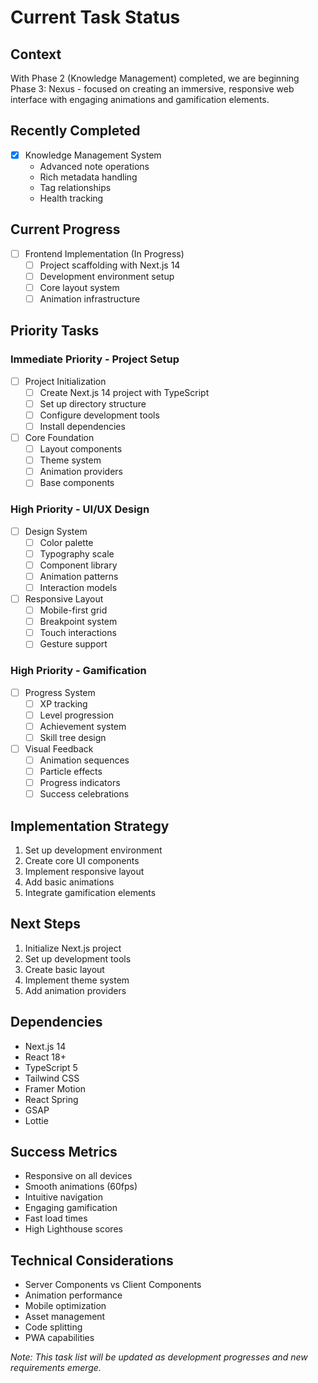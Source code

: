 # Current Task Status

## Context
With Phase 2 (Knowledge Management) completed, we are beginning Phase 3: Nexus - focused on creating an immersive, responsive web interface with engaging animations and gamification elements.

## Recently Completed
- [x] Knowledge Management System
  - Advanced note operations
  - Rich metadata handling
  - Tag relationships
  - Health tracking

## Current Progress
- [ ] Frontend Implementation (In Progress)
  - [ ] Project scaffolding with Next.js 14
  - [ ] Development environment setup
  - [ ] Core layout system
  - [ ] Animation infrastructure

## Priority Tasks

### Immediate Priority - Project Setup
- [ ] Project Initialization
  - [ ] Create Next.js 14 project with TypeScript
  - [ ] Set up directory structure
  - [ ] Configure development tools
  - [ ] Install dependencies

- [ ] Core Foundation
  - [ ] Layout components
  - [ ] Theme system
  - [ ] Animation providers
  - [ ] Base components

### High Priority - UI/UX Design
- [ ] Design System
  - [ ] Color palette
  - [ ] Typography scale
  - [ ] Component library
  - [ ] Animation patterns
  - [ ] Interaction models

- [ ] Responsive Layout
  - [ ] Mobile-first grid
  - [ ] Breakpoint system
  - [ ] Touch interactions
  - [ ] Gesture support

### High Priority - Gamification
- [ ] Progress System
  - [ ] XP tracking
  - [ ] Level progression
  - [ ] Achievement system
  - [ ] Skill tree design

- [ ] Visual Feedback
  - [ ] Animation sequences
  - [ ] Particle effects
  - [ ] Progress indicators
  - [ ] Success celebrations

## Implementation Strategy
1. Set up development environment
2. Create core UI components
3. Implement responsive layout
4. Add basic animations
5. Integrate gamification elements

## Next Steps
1. Initialize Next.js project
2. Set up development tools
3. Create basic layout
4. Implement theme system
5. Add animation providers

## Dependencies
- Next.js 14
- React 18+
- TypeScript 5
- Tailwind CSS
- Framer Motion
- React Spring
- GSAP
- Lottie

## Success Metrics
- Responsive on all devices
- Smooth animations (60fps)
- Intuitive navigation
- Engaging gamification
- Fast load times
- High Lighthouse scores

## Technical Considerations
- Server Components vs Client Components
- Animation performance
- Mobile optimization
- Asset management
- Code splitting
- PWA capabilities

*Note: This task list will be updated as development progresses and new requirements emerge.*
